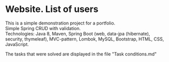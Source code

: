 # Website. List of users
This is a simple demonstration project for a portfolio.<br>
Simple Spring CRUD with validation.<br>
Technologies: Java 8, Maven, 
Spring Boot (web, data-jpa (hibernate), security, thymeleaf), 
MVC-pattern, Lombok, MySQL, Bootstrap, HTML, CSS, JavaScript.

The tasks that were solved are displayed in the file "Task conditions.md"